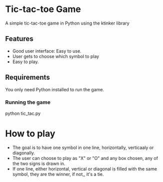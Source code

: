 # Tic-tac-toe Game
A simple tic-tac-toe game in Python using the ktinker library
## Features
- Good user interface: Easy to use.
- User gets to choose which symbol to play
- Easy to play.
## Requirements
You only need Python installed to run the game.
### Running the game
python tic_tac.py
# How to play
- The goal is to have one symbol in one line, horizontally, verticaaly or diagonally.
- The user can choose to play as "X" or "O" and any box chosen, any of the two signs is drawn in.
- If one line, either horizontal, vertical or diagonal is filled with the same symbol, they are the winner, if not,, it's a tie.
